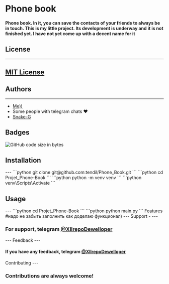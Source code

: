 <h1>Phone book</h1>
<h4>Phone book. In it, you can save the contacts of your friends to always be in touch.
This is my little project.
Its development is underway and it is not finished yet. I have not yet come up with a decent name for it</h4>
<h2>License</h2>

---
<a href="https://ru.wikipedia.org/wiki/%D0%9B%D0%B8%D1%86%D0%B5%D0%BD%D0%B7%D0%B8%D1%8F_MIT">MIT License</a>
---
Authors
---
---
<ul>
<li> <a href="https://github.com/tendil">Me))</a> </li>
<li>Some people with telegram chats ❤️ </li>
<li> <a href="https://github.com/Snake-G">Snake-G </a> </li>
</ul>

Badges
---
![GitHub code size in bytes](https://img.shields.io/github/languages/code-size/tendil/Phone_Book?color=%2359a3f&logo=GitHub&logoColor=%2389543f&style=social)


<h2>Installation</h2>
---
```python
git clone git@github.com:tendil/Phone_Book.git
```
```python
cd Projet_Phone-Book
```
```python
python -m venv venv
```
```python
venv\Scripts\Activate
```
<h2>Usage</h2>
---
```python
cd Projet_Phone-Book
```
```python
python main.py
```
Features #надо не забыть заполнить как доделаю функционал)
---
Support
-
---
<h3>For support, telegram <a href="https://t.me/XllrepoDewelloper">@XllrepoDewelloper </a></h3>
---
Feedback
---
<h4>If you have any feedback, telegram <a href="https://t.me/XllrepoDewelloper">@XllrepoDewelloper </a></h4>
Contributing
---
<h3>Contributions are always welcome!</h3>

